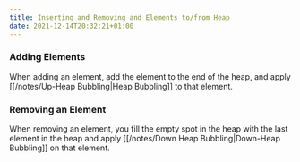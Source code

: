 ```yaml
---
title: Inserting and Removing and Elements to/from Heap
date: 2021-12-14T20:32:21+01:00
---
```


### Adding Elements
When adding an element, add the element to the end of the heap, and apply [[/notes/Up-Heap Bubbling|Heap Bubbling]] to that element.

### Removing an Element
When removing an element, you fill the empty spot in the heap with the last element in the heap and apply [[/notes/Down Heap Bubbling|Down-Heap Bubbling]] on that element.